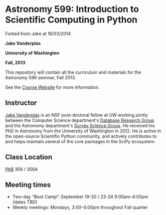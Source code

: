 
Astronomy 599: Introduction to Scientific Computing in Python
=============================================================
Forked from Jake at 16/03/2014

**Jake Vanderplas**

**University of Washington**

**Fall, 2013**

This repository will contain all the curriculum and materials for the Astronomy 599 seminar, Fall 2013.

See the [Course Website](http://www.astro.washington.edu/vanderplas/Astr599/)
for more information.

Instructor
----------
[Jake Vanderplas](http://www.astro.washington.edu/vanderplas) is an NSF post-doctoral fellow at UW working
jointly between the Computer Science department's [Database Research Group](http://db.cs.washington.edu/) and
the Astronomy department's [Survey Science Group](http://ssg.astro.washington.edu/).  He received his PhD in
Astronomy from the University of Washington in 2012.  He is active in the open-source Scientific Python
community, and actively contributes to and helps maintain several of the core packages in the SciPy ecosystem.

Class Location
---------------
[PAB](http://uw.edu/maps/?pab) 356 / 356A

Meeting times
-------------
- Two-day “Boot Camp”: September 19-20 / 23-24 9:00am-4:00pm (dates TBD)
- Weekly meetings: Mondays, 3:00-4:00pm throughout Fall quarter